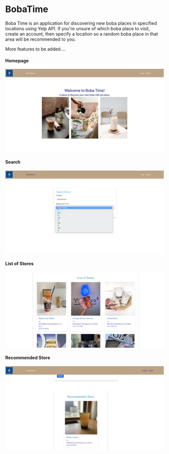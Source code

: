 # BobaTime

Boba Time is an application for discovering new boba places in specified locations using Yelp API. 
If you're unsure of which boba place to visit, create an account, then specify a location so a random boba place in that area will be recommended to you. 

More features to be added....

#### Homepage
![context map of the application](/readme-img/homepage.png)


#### Search
![context map of the application](/readme-img/search.png)

#### List of Stores
![context map of the application](/readme-img/stores_list.png)

#### Recommended Store
![context map of the application](/readme-img/recommended.png)